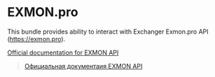 # EXMON.pro
This bundle provides ability to interact with Exchanger Exmon.pro API (https://exmon.pro).

[Official documentation for EXMON API](http://exmon.pro/ "Official documentation for EXMON API")
>[Официальная документаия EXMON API](http://exmon.pro/ "Официальная документаия EXMON API")
